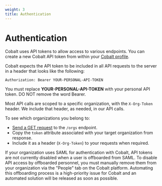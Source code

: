 ```yaml
---
weight: 3
title: Authentication
---
```


# Authentication

Cobalt uses API tokens to allow access to various endpoints. You can create a new Cobalt API token from within your
[Cobalt profile](https://app.cobalt.io/settings/api-token).

Cobalt expects the API token to be included in all API requests to the server in a header that looks like the following:

`Authorization: Bearer YOUR-PERSONAL-API-TOKEN`

<aside class="notice">
You must replace <strong>YOUR-PERSONAL-API-TOKEN</strong> with your personal API token. DO NOT remove the word Bearer.
</aside>

Most API calls are scoped to a specific organization, with the `X-Org-Token` header. We include that header, as needed,
in our API calls.

To see which organizations you belong to:

- [Send a GET request](https://docs.cobalt.io/v2/#get-all-organizations) to the `/orgs` endpoint.
- Copy the `token` attribute associated with your target organization from response.
- Include it as a header (`X-Org-Token`) to your requests when required.

<aside class="warning">
If your organization uses SAML for authentication with Cobalt, API tokens are not currently disabled when a user is
offboarded from SAML. To disable API access by offboarded personnel, you must manually remove them from your
organization via the "People" tab on the Cobalt platform. Automating this offboarding process is a high-priority issue
for Cobalt and an automated solution will be released as soon as possible.
</aside>
